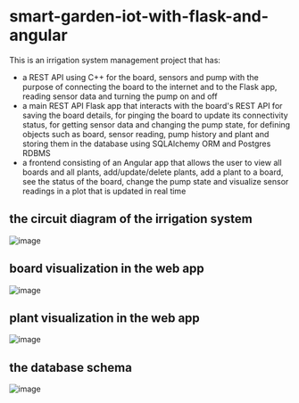 # smart-garden-iot-with-flask-and-angular

This is an irrigation system management project that has:
- a REST API using C++ for the board, sensors and pump with the purpose of connecting the board to the internet and to the Flask app, reading sensor data and turning the pump on and off
- a main REST API Flask app that interacts with the board's REST API for saving the board details, for pinging the board to update its connectivity status, for getting sensor data and changing the pump state, for defining objects such as board, sensor reading, pump history and plant and storing them in the database using SQLAlchemy ORM and Postgres RDBMS
- a frontend consisting of an Angular app that allows the user to view all boards and all plants, add/update/delete plants, add a plant to a board, see the status of the board, change the pump state and visualize sensor readings in a plot that is updated in real time

## the circuit diagram of the irrigation system
![image](https://user-images.githubusercontent.com/50794133/186075312-da9b0bfc-7186-4d36-bccc-f52db0898a6b.png)

## board visualization in the web app
![image](https://user-images.githubusercontent.com/50794133/186075551-3fcc9e74-6e7b-46a3-bfa0-b4ee7b258f37.png)

## plant visualization in the web app 
![image](https://user-images.githubusercontent.com/50794133/186075594-12b4422e-209d-497e-a826-c7858bb72bb4.png)

## the database schema
![image](https://user-images.githubusercontent.com/50794133/186077498-ce99c5ee-eff7-4f72-93f8-e6ce855c2b94.png)
